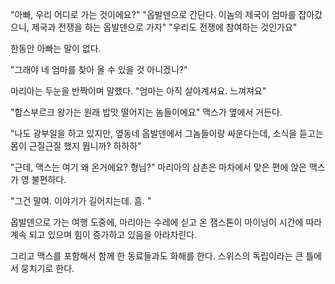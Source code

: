 "아빠, 우리 어디로 가는 것이에요?"
"옵발덴으로 간단다. 이놈의 제국이 엄마를 잡아갔으니, 제국과 전쟁을 하는 옵발덴으로 가자"
"우리도 전쟁에 참여하는 것인가요"

한동안 아빠는 말이 없다.

"그래야 네 엄마를 찾아 올 수 있을 것 아니겠니?"

마리아는 두눈을 반짝이며 말했다.
"엄마는 아직 살아계셔요. 느껴져요"

"합스부르크 왕가는 원래 밥맛 떨어지는 놈들이에요"
맥스가 옆에서 거든다.

"나도 광부일을 하고 있지만, 옆동네 옵발덴에서 그놈들이랑 싸운다는데, 소식을 듣고는 몸이 근질근질 했지 뭡니까? 하하하"

"근데, 맥스는 여기 왜 온거에요? 형님?"
마리아의 삼촌은 마차에서 맞은 편에 앉은 맥스가 영 불편하다.

"그건 말여. 이야기가 길어지는데. 흠. "

옵발덴으로 가는 여행 도중에, 마리아는 수레에 싣고 온 잼스톤이 마이닝이 시간에 따라 계속 되고 있으며 힘이 증가하고 있음을 아라차린다.

그리고 맥스를 포함해서 함께 한 동료들과도 화해를 한다. 스위스의 독립이라는 큰 틀에서 뭉치기로 한다.